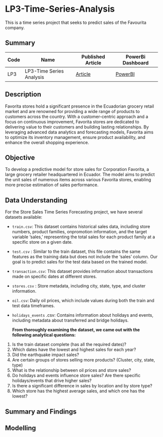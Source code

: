 # LP3-Time-Series-Analysis
This is a time series project that seeks to predict sales of the Favourita company.
## Summary
| Code          |     Name                       | Published Article|    PowerBi Dashboard
| ------------- | -------------                  | -------------    |    -----------------
| LP3           | LP3-Time Series Analysis |  [Article]()               |[PowerBI]()

## Description
Favorita stores hold a significant presence in the Ecuadorian grocery retail market and are renowned for providing a wide range of products to customers across the country. With a customer-centric approach and a focus on continuous improvement, Favorita stores are dedicated to delivering value to their customers and building lasting relationships. By leveraging advanced data analytics and forecasting models, Favorita aims to optimize its inventory management, ensure product availability, and enhance the overall shopping experience.

## Objective
To develop a predictive model for store sales for Corporation Favorita, a large grocery retailer headquartered in Ecuador. The model aims to predict the unit sales of numerous items across various Favorita stores, enabling more precise estimation of sales performance.

## Data Understanding
For the Store Sales Time Series Forecasting project, we have several datasets available:

* `train.csv`: This dataset contains historical sales data, including store numbers, product families, onpromotion information, and the target variable ‘sales,’ representing the total sales for each product family at a specific store on a given date.
* `test.csv` : Similar to the train dataset, this file contains the same features as the training data but does not include the ‘sales’ column. Our goal is to predict sales for the test data based on the trained model.
* `transaction.csv`: This dataset provides information about transactions made on specific dates at different stores.
* `stores.csv` : Store metadata, including city, state, type, and cluster information.
* `oil.csv`: Daily oil prices, which include values during both the train and test data timeframes.
* `holidays_events` .csv: Contains information about holidays and events, including metadata about transferred and bridge holidays.

  **From thoroughly examining the dataset, we came out with the following analytical questions:**
1. Is the train dataset complete (has all the required dates)?
2.  Which dates have the lowest and highest sales for each year?
3. Did the earthquake impact sales?
4. Are certain groups of stores selling more products? (Cluster, city, state, type)
5. What is the relationship between oil prices and store sales? 
6.  Do holidays and events influence store sales? Are there specific holidays/events that drive higher sales?
7. Is there a significant difference in sales by location and by store type?
8. Which store has the highest average sales, and which one has the lowest?

## Summary and Findings


## Modelling
